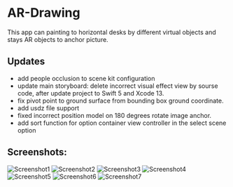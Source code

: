 # AR-Drawing
This app can painting to horizontal desks by different virtual objects and stays AR objects to anchor picture.

## Updates
- add people occlusion to scene kit configuration
- update main storyboard: delete incorrect visual effect view by sourse code, after update project to Swift 5 and Xcode 13.
- fix pivot point to ground surface from bounding box ground coordinate.
- add usdz file support
- fixed incorrect position model on 180 degrees rotate image anchor.
- add sort function for option container view controller in the select scene option

## Screenshots:
![Screenshot1](/Screens/Screen00001.jpg)
![Screenshot2](/Screens/Screen00002.jpg)
![Screenshot3](/Screens/Screen00003.jpg)
![Screenshot4](/Screens/Screen00004.jpg)
![Screenshot5](/Screens/Screen00005.jpg)
![Screenshot6](/Screens/Screen00006.jpg)
![Screenshot7](/Screens/Screen00007.jpg)
